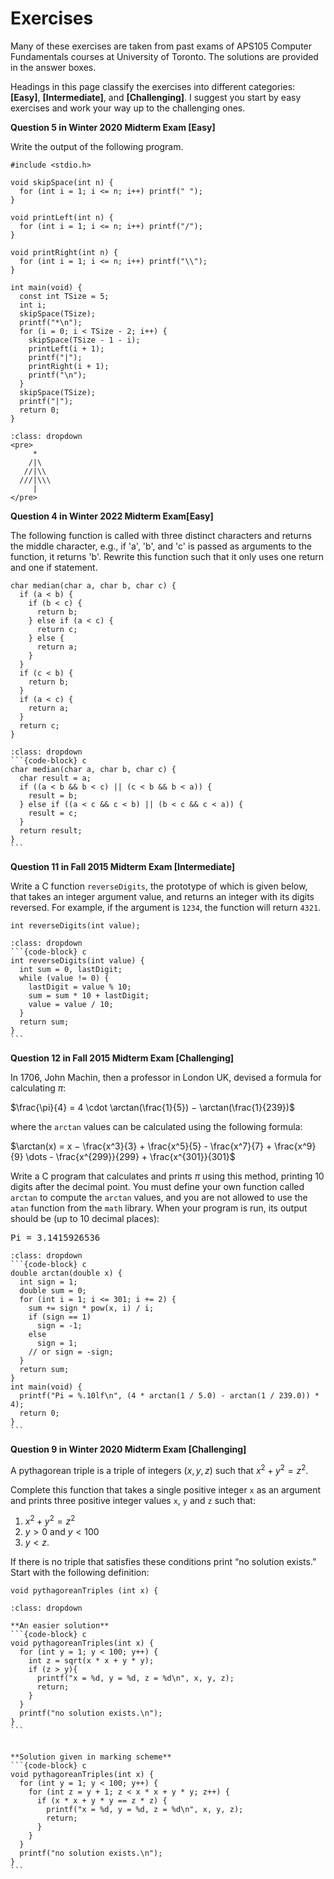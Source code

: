 # Exercises

Many of these exercises are taken from past exams of APS105 Computer Fundamentals courses at University of Toronto. The solutions are provided in the answer boxes.

Headings in this page classify the exercises into different categories: **[Easy]**, **[Intermediate]**, and **[Challenging]**. I suggest you start by easy exercises and work your way up to the challenging ones.

**Question 5 in Winter 2020 Midterm Exam [Easy]**

Write the output of the following program.

```{code-block} c
#include <stdio.h>

void skipSpace(int n) {
  for (int i = 1; i <= n; i++) printf(" ");
}

void printLeft(int n) {
  for (int i = 1; i <= n; i++) printf("/");
}

void printRight(int n) {
  for (int i = 1; i <= n; i++) printf("\\");
}

int main(void) {
  const int TSize = 5;
  int i;
  skipSpace(TSize);
  printf("*\n");
  for (i = 0; i < TSize - 2; i++) {
    skipSpace(TSize - 1 - i);
    printLeft(i + 1);
    printf("|");
    printRight(i + 1);
    printf("\n");
  }
  skipSpace(TSize);
  printf("|");
  return 0;
}
```

```{admonition} Answer
:class: dropdown
<pre>
     *
    /|\
   //|\\
  ///|\\\
     |
</pre>
```

**Question 4 in Winter 2022 Midterm Exam[Easy]**

The following function is called with three distinct characters and returns the middle character, e.g., if 'a', 'b', and 'c' is passed as arguments to the function, it returns 'b'. Rewrite this function such that it only uses one return and one if statement.

```{code-block} c
char median(char a, char b, char c) {
  if (a < b) {
    if (b < c) {
      return b;
    } else if (a < c) {
      return c;
    } else {
      return a;
    }
  }
  if (c < b) {
    return b;
  }
  if (a < c) {
    return a;
  }
  return c;
}
```

````{admonition} Answer
:class: dropdown
```{code-block} c
char median(char a, char b, char c) {
  char result = a;
  if ((a < b && b < c) || (c < b && b < a)) {
    result = b;
  } else if ((a < c && c < b) || (b < c && c < a)) {
    result = c;
  }
  return result;
}
```
````

**Question 11 in Fall 2015 Midterm Exam [Intermediate]**

Write a C function `reverseDigits`, the prototype of which is given below, that takes an integer argument value, and returns an integer with its digits reversed. For example, if the argument is `1234`, the function will return `4321`.

```
int reverseDigits(int value);
```

````{admonition} Answer
:class: dropdown
```{code-block} c
int reverseDigits(int value) {
  int sum = 0, lastDigit;
  while (value != 0) {
    lastDigit = value % 10;
    sum = sum * 10 + lastDigit;
    value = value / 10;
  }
  return sum;
}
```
````

**Question 12 in Fall 2015 Midterm Exam [Challenging]**

In 1706, John Machin, then a professor in London UK, devised a formula for calculating $\pi$:

$\frac{\pi}{4} = 4 \cdot \arctan(\frac{1}{5}) − \arctan(\frac{1}{239})$

where the `arctan` values can be calculated using the following formula:

$\arctan(x) = x − \frac{x^3}{3} + \frac{x^5}{5} - \frac{x^7}{7} + \frac{x^9}{9} \dots - 
\frac{x^{299}}{299} + \frac{x^{301}}{301}$

Write a C program that calculates and prints $\pi$ using this method, printing $10$ digits after the decimal point. You must define your own function called `arctan` to compute the `arctan` values, and you are not allowed to use the `atan` function from the `math` library. When your program is run, its output should be (up to 10 decimal places):

<pre>
Pi = 3.1415926536
</pre>

````{admonition} Answer
:class: dropdown
```{code-block} c
double arctan(double x) {
  int sign = 1;
  double sum = 0;
  for (int i = 1; i <= 301; i += 2) {
    sum += sign * pow(x, i) / i;
    if (sign == 1)
      sign = -1;
    else
      sign = 1;
    // or sign = -sign;
  }
  return sum;
}
int main(void) {
  printf("Pi = %.10lf\n", (4 * arctan(1 / 5.0) - arctan(1 / 239.0)) * 4);
  return 0;
}
```
````


**Question 9 in Winter 2020 Midterm Exam [Challenging]**

A pythagorean triple is a triple of integers $(x, y, z)$ such that $x^2 + y^2 = z^2$. 

Complete this function that takes a single positive integer `x` as an argument and prints three positive integer values `x`, `y` and `z` such that:
1. $x^2 + y^2 = z^2$
2. $y > 0$ and $y < 100$
3. $y < z$.

If there is no triple that satisfies these conditions print “no solution exists.” Start with the following definition:

```{code-block} c
void pythagoreanTriples (int x) {
```

````{admonition} Answer
:class: dropdown

**An easier solution**
```{code-block} c
void pythagoreanTriples(int x) {
  for (int y = 1; y < 100; y++) {
    int z = sqrt(x * x + y * y); 
    if (z > y){
      printf("x = %d, y = %d, z = %d\n", x, y, z);
      return;
    }     
  }
  printf("no solution exists.\n");
}
```


**Solution given in marking scheme**
```{code-block} c
void pythagoreanTriples(int x) {
  for (int y = 1; y < 100; y++) {
    for (int z = y + 1; z < x * x + y * y; z++) {
      if (x * x + y * y == z * z) {
        printf("x = %d, y = %d, z = %d\n", x, y, z);
        return;
      }
    }
  }
  printf("no solution exists.\n");
}
```
````

